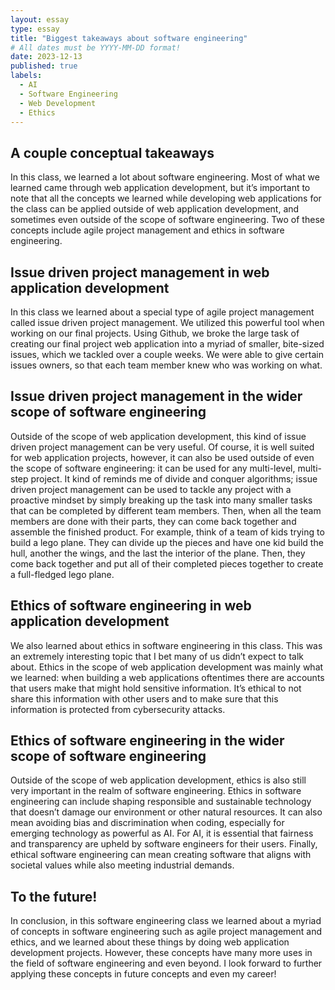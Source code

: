 ```yaml
---
layout: essay
type: essay
title: "Biggest takeaways about software engineering"
# All dates must be YYYY-MM-DD format!
date: 2023-12-13
published: true
labels:
  - AI
  - Software Engineering
  - Web Development
  - Ethics
---
```


## A couple conceptual takeaways

In this class, we learned a lot about software engineering. Most of what we learned came through web application development, but it’s important to note that all the concepts we learned while developing web applications for the class can be applied outside of web application development, and sometimes even outside of the scope of software engineering. Two of these concepts include agile project management and ethics in software engineering.


## Issue driven project management in web application development

In this class we learned about a special type of agile project management called issue driven project management. We utilized this powerful tool when working on our final projects. Using Github, we broke the large task of creating our final project web application into a myriad of smaller, bite-sized issues, which we tackled over a couple weeks. We were able to give certain issues owners, so that each team member knew who was working on what.


## Issue driven project management in the wider scope of software engineering

Outside of the scope of web application development, this kind of issue driven project management can be very useful. Of course, it is well suited for web application projects, however, it can also be used outside of even the scope of software engineering: it can be used for any multi-level, multi-step project. It kind of reminds me of divide and conquer algorithms; issue driven project management can be used to tackle any project with a proactive mindset by simply breaking up the task into many smaller tasks that can be completed by different team members. Then, when all the team members are done with their parts, they can come back together and assemble the finished product. For example, think of a team of kids trying to build a lego plane. They can divide up the pieces and have one kid build the hull, another the wings, and the last the interior of the plane. Then, they come back together and put all of their completed pieces together to create a full-fledged lego plane.


## Ethics of software engineering in web application development

We also learned about ethics in software engineering in this class. This was an extremely interesting topic that I bet many of us didn’t expect to talk about. Ethics in the scope of web application development was mainly what we learned: when building a web applications oftentimes there are accounts that users make that might hold sensitive information. It’s ethical to not share this information with other users and to make sure that this information is protected from cybersecurity attacks.


## Ethics of software engineering in the wider scope of software engineering

Outside of the scope of web application development, ethics is also still very important in the realm of software engineering. Ethics in software engineering can include shaping responsible and sustainable technology that doesn’t damage our environment or other natural resources. It can also mean avoiding bias and discrimination when coding, especially for emerging technology as powerful as AI. For AI, it is essential that fairness and transparency are upheld by software engineers for their users. Finally, ethical software engineering can mean creating software that aligns with societal values while also meeting industrial demands.


## To the future!

In conclusion, in this software engineering class we learned about a myriad of concepts in software engineering such as agile project management and ethics, and we learned about these things by doing web application development projects. However, these concepts have many more uses in the field of software engineering and even beyond. I look forward to further applying these concepts in future concepts and even my career!

